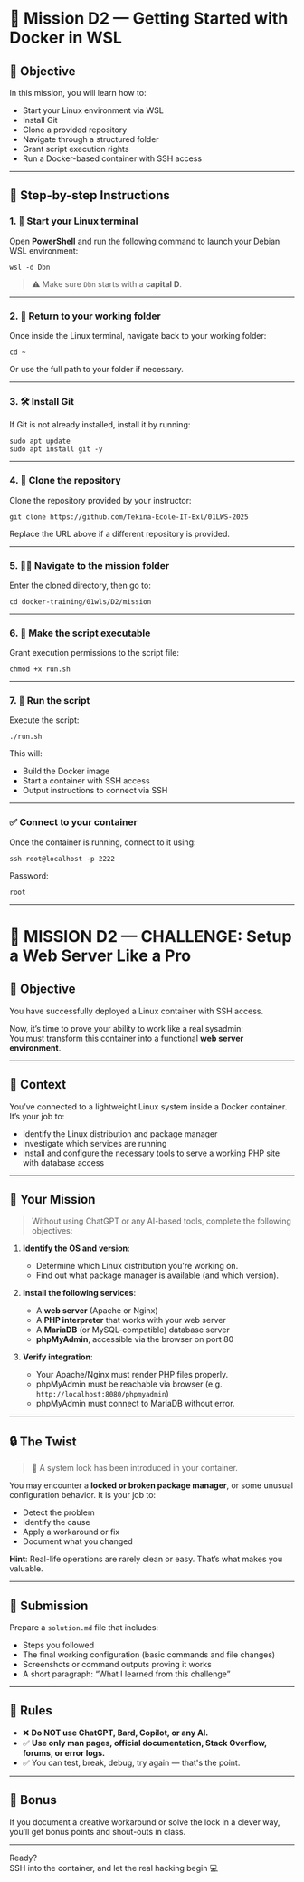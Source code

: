 # 🐧 Mission D2 — Getting Started with Docker in WSL

## 🎯 Objective

In this mission, you will learn how to:

- Start your Linux environment via WSL
- Install Git
- Clone a provided repository
- Navigate through a structured folder
- Grant script execution rights
- Run a Docker-based container with SSH access

---

## 🧭 Step-by-step Instructions

### 1. 🧨 Start your Linux terminal

Open **PowerShell** and run the following command to launch your Debian WSL environment:

```
wsl -d Dbn
```

> ⚠️ Make sure `Dbn` starts with a **capital D**.

---

### 2. 📁 Return to your working folder

Once inside the Linux terminal, navigate back to your working folder:

```
cd ~
```

Or use the full path to your folder if necessary.

---

### 3. 🛠️ Install Git

If Git is not already installed, install it by running:

```
sudo apt update
sudo apt install git -y
```

---

### 4. 🔁 Clone the repository

Clone the repository provided by your instructor:

```
git clone https://github.com/Tekina-Ecole-IT-Bxl/01LWS-2025
```

Replace the URL above if a different repository is provided.

---

### 5. 🚶‍♂️ Navigate to the mission folder

Enter the cloned directory, then go to:

```
cd docker-training/01wls/D2/mission
```

---

### 6. 🔐 Make the script executable

Grant execution permissions to the script file:

```
chmod +x run.sh
```

---

### 7. 🚀 Run the script

Execute the script:

```
./run.sh
```

This will:

- Build the Docker image
- Start a container with SSH access
- Output instructions to connect via SSH

---

### ✅ Connect to your container

Once the container is running, connect to it using:

```
ssh root@localhost -p 2222
```

Password:

```
root
```

---

# 🚨 MISSION D2 — CHALLENGE: Setup a Web Server Like a Pro

## 🎯 Objective

You have successfully deployed a Linux container with SSH access.

Now, it’s time to prove your ability to work like a real sysadmin:  
You must transform this container into a functional **web server environment**.

---

## 🧪 Context

You’ve connected to a lightweight Linux system inside a Docker container.  
It’s your job to:

- Identify the Linux distribution and package manager
- Investigate which services are running
- Install and configure the necessary tools to serve a working PHP site with database access

---

## 📌 Your Mission

> Without using ChatGPT or any AI-based tools, complete the following objectives:

1. **Identify the OS and version**:

   - Determine which Linux distribution you're working on.
   - Find out what package manager is available (and which version).

2. **Install the following services**:

   - A **web server** (Apache or Nginx)
   - A **PHP interpreter** that works with your web server
   - A **MariaDB** (or MySQL-compatible) database server
   - **phpMyAdmin**, accessible via the browser on port 80

3. **Verify integration**:
   - Your Apache/Nginx must render PHP files properly.
   - phpMyAdmin must be reachable via browser (e.g. `http://localhost:8080/phpmyadmin`)
   - phpMyAdmin must connect to MariaDB without error.

---

## 🔒 The Twist

> 🧩 A system lock has been introduced in your container.

You may encounter a **locked or broken package manager**, or some unusual configuration behavior. It is your job to:

- Detect the problem
- Identify the cause
- Apply a workaround or fix
- Document what you changed

**Hint**: Real-life operations are rarely clean or easy. That’s what makes you valuable.

---

## 📂 Submission

Prepare a `solution.md` file that includes:

- Steps you followed
- The final working configuration (basic commands and file changes)
- Screenshots or command outputs proving it works
- A short paragraph: “What I learned from this challenge”

---

## 🧠 Rules

- ❌ **Do NOT use ChatGPT, Bard, Copilot, or any AI.**
- ✅ **Use only man pages, official documentation, Stack Overflow, forums, or error logs.**
- ✅ You can test, break, debug, try again — that's the point.

---

## 💬 Bonus

If you document a creative workaround or solve the lock in a clever way, you’ll get bonus points and shout-outs in class.

---

Ready?  
SSH into the container, and let the real hacking begin 💻
